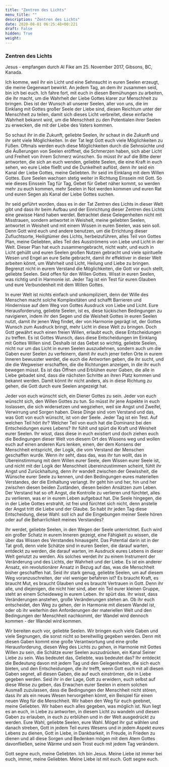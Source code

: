 ```yaml
---
title: "Zentren des Lichts"
menu_title: ""
description: "Zentren des Lichts"
date: 2020-08-01 06:25:48+00:221
draft: False
hidden: True
weight:
---
```

### Zentren des Lichts

Jesus - empfangen durch Al Fike am 25. November 2017, Gibsons, BC, Kanada.

Ich komme, weil ihr ein Licht und eine Sehnsucht in euren Seelen erzeugt, die meine Gegenwart bewirkt. An jedem Tag, an dem ihr zusammen seid, bin ich bei euch. Ich fahre fort, mit euch in diesen Bemühungen zu arbeiten, die ihr macht, um die Wahrheit der Liebe Gottes klarer zur Menschheit zu bringen. Dies ist der Wunsch all unserer Seelen, aller von uns, die im Einklang mit Gottes großer Seele der Liebe sind, diesen Reichtum unter der Menschheit zu teilen, damit sich dieses Licht verbreitet, diese einfache Wahrheit bekannt wird, um die Menschheit zu den Potentialen ihrer Seelen zu erwecken, die mit der Liebe des Vaters kommen.

So schaut ihr in die Zukunft, geliebte Seelen, ihr schaut in die Zukunft und ihr seht viele Möglichkeiten. In der Tat legt Gott euch viele Möglichkeiten zu Füßen. Oftmals werden euch diese Möglichkeiten durch die Sehnsüchte und die Äußerungen von Seelen eröffnet, die Schmerzen haben, sich aber Licht und Freiheit von ihrem Schmerz wünschen. So müsst ihr auf die Bitte derer antworten, die sich an euch wenden, geliebte Seelen, die eine Kraft in euch sehen, wo eure Liebe fließt und die Dunkelheit auflöst, denn ihr seid ein Kanal der Liebe Gottes, meine Geliebten. Ihr seid im Einklang mit dem Willen Gottes. Eure Seelen wachsen stetig weiter in Richtung Einssein mit Gott. So wie dieses Einssein Tag für Tag, Gebet für Gebet näher kommt, so werden mehr zu euch kommen, mehr Seelen in Not werden kommen und euren Rat und euren Segen als Kanal der Liebe Gottes suchen.

Ihr seid geführt worden, dass es in der Tat Zentren des Lichts in dieser Welt gibt und dass ihr beim Aufbau und der Einrichtung dieser Zentren des Lichts eine gewisse Hand haben werdet. Betrachtet diese Gelegenheiten nicht mit Misstrauen, sondern antwortet in Weisheit, meine geliebten Seelen, antwortet in Weisheit und mit einem Wissen in euren Seelen, was sein soll. Denn Gott wird euch und andere benutzen, um die Errichtung dieser Zufluchtsorte, Heiligtümer des Lichts, herbeizuführen, alles Teil von Gottes Plan, meine Geliebten, alles Teil des Ausströmens von Liebe und Licht in der Welt. Dieser Plan hat euch zusammengebracht, nicht wahr, und euch in Licht gehüllt und euren Seelen großen Nutzen gebracht und viele spirituelle Wesen und Engel an eure Seite gebracht, damit ihr effektiver in dieser Welt arbeiten könnt, um Wahrheit und Licht, Heilung und Liebe zu bringen. Begrenzt nicht in eurem Verstand die Möglichkeiten, die Gott vor euch stellt, geliebte Seelen. Seid offen für den Willen Gottes. Wisst in euren Seelen, was richtig und in Harmonie ist. Jeder Tag ist ein Test für euren Glauben und eure Verbundenheit mit dem Willen Gottes.

In eurer Welt ist nichts einfach und unkompliziert, denn der Wille des Menschen macht solche Komplexitäten und schafft Barrieren und Hindernisse auf dem Weg von Gottes Ausdruck von Liebe und Licht. Eure Herausforderung, geliebte Seelen, ist es, diese tückischen Bedingungen zu navigieren, indem ihr den Segen und die Weisheit Gottes in euren Seelen nutzt, damit ihr jenen Weg findet, der von Harmonie geprägt ist, der Gottes Wunsch zum Ausdruck bringt, mehr Licht in diese Welt zu bringen. Doch Gott gewährt euch einen freien Willen, erlaubt euch, diese Entscheidungen zu treffen. Es ist Gottes Wunsch, dass diese Entscheidungen im Einklang mit Gottes Willen sind. Deshalb ist das Gebet so wichtig, geliebte Seelen, nicht nur um das Licht in euren Seelen auszudehnen, sondern auch um die Gaben eurer Seelen zu verfeinern, damit ihr euch jener tiefen Orte in eurem Inneren bewusster werdet, die euch die Antworten geben, die ihr sucht, und die die Wegweiser erschaffen, die die Richtungen anzeigen, in die ihr euch bewegen müsst. Es ist das Öffnen und Erblühen eurer Gaben, die alle in Liebe gebadet sind, dass die nächsten Schritte an ihren Platz kommen und bekannt werden. Damit könnt ihr nicht anders, als in diese Richtung zu gehen, die Gott durch eure Seelen angezeigt hat.

Jeder von euch wünscht sich, ein Diener Gottes zu sein. Jeder von euch wünscht sich, den Willen Gottes zu tun. So müsst ihr jene Aspekte in euch loslassen, die sich widersetzen und wegziehen, weil sie Angst und Zweifel, Verwirrung und Sorgen haben. Diese Dinge sind vom Verstand und das, was Gott von euch wünscht, ist von der Seele. Jeder Tag ist ein Test. Auf welchen Teil hört ihr? Welcher Teil von euch hat die Dominanz bei den Entscheidungen eures Lebens? Ihr fühlt und spürt die Kraft und Weisheit eurer Seelen. Ihr wisst, dass diese in euch existiert und doch ziehen euch die Bedingungen dieser Welt von diesem Ort des Wissens weg und wollen euch auf einen anderen Kurs lenken, einen, der dem Konsens der Menschheit entspricht, der Logik, die vom Verstand der Menschen geschaffen wurde. Wenn ihr seht, dass das, was ihr tun wollt, das in Übereinstimmung mit dem Willen eurer Seele, dem Wissen eurer Seele ist, und nicht mit der Logik der Menschheit übereinzustimmen scheint, fühlt ihr Angst und Zurückhaltung, denn ihr wandelt zwischen der Gewissheit, die Wünsche eurer Seele zu kennen, und den Bedingungen eures materiellen Verstandes, der die Einhaltung verlangt. Ihr geht hin und her, hin und her zwischen diesen beiden Zuständen, diesen beiden Ansätzen zum Leben. Der Verstand hat so oft Angst, die Kontrolle zu verlieren und fürchtet, alles zu verlieren, was er in eurem Leben aufgebaut hat. Die Seele hingegen, die in der Liebe Gottes erstrahlt, ist frei und fürchtet sich nicht, denn anstelle der Angst tritt die Liebe und der Glaube. So habt ihr jeden Tag diese Entscheidung, diese Wahl: soll ich auf die Eingebungen meiner Seele hören oder auf die Beharrlichkeit meines Verstandes?

Ihr werdet, geliebte Seelen, in den Wegen der Seele unterrichtet. Euch wird ein großer Schatz in eurem Inneren gezeigt, eine Fähigkeit zu wissen, die über das Wissen des Verstandes hinausgeht. Das Potential darin ist in der Tat groß, denn viele Schätze sind in euren Seelen, die darauf warten, entdeckt zu werden, die darauf warten, im Ausdruck eures Lebens in dieser Welt genutzt zu werden. Als solches werdet ihr zu einem Instrument der Veränderung und des Lichts, der Wahrheit und der Liebe. Es ist ein anderer Ansatz, ein revolutionärer Ansatz in Bezug auf das, was die Menschheit bisher geschaffen hat. Seid ihr stark genug, geliebte Seelen, um auf diesem Weg voranzuschreiten, der viel weniger befahren ist? Es braucht Kraft, es braucht Mut, es braucht Glauben und es braucht Vertrauen in Gott. Denn ihr alle, und diejenigen, die nicht hier sind, aber ein Teil eurer kleinen Gruppe, steht an einem Scheideweg in eurem Leben. Ihr spürt das. Ihr wisst, dass Veränderungen anstehen, große Veränderungen stehen an. Ob ihr euch entscheidet, den Weg zu gehen, der in Harmonie mit diesem Wandel ist, oder ob ihr weiterhin den Anforderungen der materiellen Welt und den Bedingungen der Menschheit nachkommt, der Wandel wird dennoch kommen - der Wandel wird kommen.

Wir bereiten euch vor, geliebte Seelen. Wir bringen euch viele Gaben und viele Segnungen, die sonst nicht so bereitwillig gegeben werden. Denn mit diesen Gaben kommt eine große Verantwortung und eine große Herausforderung, diesen Weg des Lichts zu gehen, in Harmonie mit Gottes Willen zu sein, die Schätze eurer Seelen auszudrücken, ein Kanal Seiner Liebe zu sein. Was bedeutet das, Geliebte, was bedeutet das? Ihr entdeckt die Bedeutung davon mit jedem Tag und den Gelegenheiten, die sich euch bieten, und den Entscheidungen, die ihr trefft, wenn Gott euch mit all diesen Gaben segnet, all diesen Gaben, die auf euch einströmen, die in Liebe gegeben werden. Seid ihr in der Lage, Gott zu erwidern, euch selbst auf diese Weise zu geben, das Erwachen eurer Seelen in einem solchen Ausmaß zuzulassen, dass die Bedingungen der Menschheit nicht stören, dass ihr als ein neues Wesen hervorgehen könnt, ein Beispiel für einen neuen Weg für die Menschheit. Wir haben den Weg für euch geebnet, meine Geliebten. Wir haben euch alles gegeben, was möglich ist. Nun liegt es an euch, in Liebe zu antworten, in diesem Licht zu wandeln und diesen Gaben zu erlauben, in euch zu erblühen und in der Welt ausgedrückt zu werden. Eure Wahl, geliebte Seelen, eure Wahl. Möget ihr gut wählen und danach streben, Gott in jedem Teil eures Wesens und in jedem Aspekt eures Lebens zu dienen, Gott in Liebe, in Dankbarkeit, in Freude, in Frieden zu dienen und all diese Sorgen und Bedenken mögen mit dem Atem Gottes davonfließen, seine Wärme und sein Trost euch mit jedem Tag verändern.

Gott segne euch, meine Geliebten. Ich bin Jesus. Meine Liebe ist immer bei euch, immer, meine Geliebten. Meine Liebe ist mit euch. Gott segne euch.
